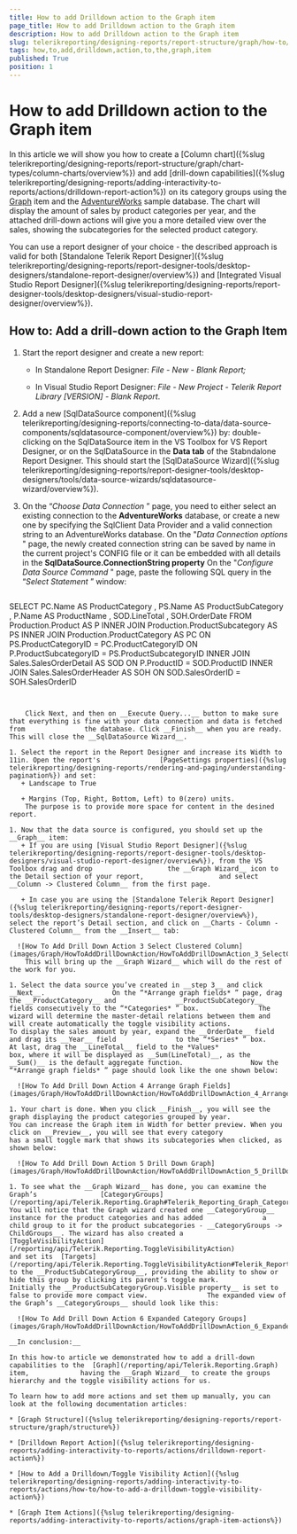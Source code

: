 ```yaml
---
title: How to add Drilldown action to the Graph item
page_title: How to add Drilldown action to the Graph item 
description: How to add Drilldown action to the Graph item
slug: telerikreporting/designing-reports/report-structure/graph/how-to/how-to-add-drilldown-action-to-the-graph-item
tags: how,to,add,drilldown,action,to,the,graph,item
published: True
position: 1
---
```


# How to add Drilldown action to the Graph item



In this article we will show you how to create a [Column chart]({%slug telerikreporting/designing-reports/report-structure/graph/chart-types/column-charts/overview%})         and add [drill-down capabilities]({%slug telerikreporting/designing-reports/adding-interactivity-to-reports/actions/drilldown-report-action%})         on its category groups using the  [Graph](/reporting/api/Telerik.Reporting.Graph)  item and the          [AdventureWorks](http://msftdbprodsamples.codeplex.com/releases/view/55330)          sample database.          The chart will display the amount of sales by product categories per year, and the attached drill-down actions will give you         a more detailed view over the sales, showing the subcategories for the selected product category.       

You can use a report designer of your choice - the described approach is valid for both         [Standalone Telerik Report Designer]({%slug telerikreporting/designing-reports/report-designer-tools/desktop-designers/standalone-report-designer/overview%})         and         [Integrated Visual Studio Report Designer]({%slug telerikreporting/designing-reports/report-designer-tools/desktop-designers/visual-studio-report-designer/overview%}).       

## How to: Add a drill-down action to the Graph Item

1. Start the report designer and create a new report:             
   + In Standalone Report Designer: *File - New - Blank Report;* 

   + In Visual Studio Report Designer: *File - New Project - Telerik Report Library [VERSION] - Blank Report*.                 


1. Add a new [SqlDataSource component]({%slug telerikreporting/designing-reports/connecting-to-data/data-source-components/sqldatasource-component/overview%}) by:               double-clicking on the SqlDataSource item in the VS Toolbox for VS Report Designer,               or on the SqlDataSource in the __Data tab__ of the Stabndalone Report Designer.               This should start the [SqlDataSource Wizard]({%slug telerikreporting/designing-reports/report-designer-tools/desktop-designers/tools/data-source-wizards/sqldatasource-wizard/overview%}).             

1. On the “*Choose Data Connection* ” page, you need to either select an existing connection to the               __AdventureWorks__ database, or create a new one by specifying the SqlClient Data Provider and a valid               connection string to an AdventureWorks database.                 On the "*Data Connection options* " page, the newly created connection string can be saved by name in the current project's CONFIG file               or it can be embedded with all details in the __SqlDataSource.ConnectionString property__  On the "*Configure Data Source Command* " page, paste the following SQL query in the “*Select Statement* ” window:             

    
    ````sql
SELECT
PC.Name AS ProductCategory
, PS.Name AS ProductSubCategory
, P.Name AS ProductName
, SOD.LineTotal
, SOH.OrderDate
FROM
Production.Product AS P
INNER JOIN Production.ProductSubcategory AS PS
INNER JOIN Production.ProductCategory AS PC
ON PS.ProductCategoryID = PC.ProductCategoryID
ON P.ProductSubcategoryID = PS.ProductSubcategoryID
INNER JOIN Sales.SalesOrderDetail AS SOD
ON P.ProductID = SOD.ProductID
INNER JOIN Sales.SalesOrderHeader AS SOH
ON SOD.SalesOrderID = SOH.SalesOrderID
````


    Click Next, and then on __Execute Query...__ button to make sure that everything is fine with your data connection and data is fetched from               the database. Click __Finish__ when you are ready. This will close the __SqlDataSource Wizard__.             

1. Select the report in the Report Designer and increase its Width to 11in. Open the report's               [PageSettings properties]({%slug telerikreporting/designing-reports/rendering-and-paging/understanding-pagination%}) and set:             
   + Landscape to True

   + Margins (Top, Right, Bottom, Left) to 0(zero) units.
    The purpose is to provide more space for content in the desined report.

1. Now that the data source is configured, you should set up the __Graph__ item:             
   + If you are using [Visual Studio Report Designer]({%slug telerikreporting/designing-reports/report-designer-tools/desktop-designers/visual-studio-report-designer/overview%}), from the VS Toolbox drag and drop                   the __Graph Wizard__ icon to the Detail section of your report,                   and select __Column -> Clustered Column__ from the first page.                 

   + In case you are using the [Standalone Telerik Report Designer]({%slug telerikreporting/designing-reports/report-designer-tools/desktop-designers/standalone-report-designer/overview%}),                   select the report’s Detail section, and click on __Charts - Column - Clustered Column__ from the __Insert__ tab:                   

  ![How To Add Drill Down Action 3 Select Clustered Column](images/Graph/HowToAddDrillDownAction/HowToAddDrillDownAction_3_SelectClusteredColumn.png)
    This will bring up the __Graph Wizard__ which will do the rest of the work for you.             

1. Select the data source you’ve created in __step 3__ and click __Next__.                 On the “*Arrange graph fields* ” page, drag the __ProductCategory__ and               __ProductSubCategory__ fields consecutively to the “*Categories* ” box.               The wizard will determine the master-detail relations between them and will create automatically the toggle visibility actions.                 To display the sales amount by year, expand the __OrderDate__ field and drag its __Year__ field               to the “*Series* ” box.                 At last, drag the __LineTotal__ field to the *Values*               box, where it will be displayed as __Sum(LineTotal)__, as the __Sum()__ is the default aggregate function.                 Now the “*Arrange graph fields* ” page should look like the one shown below:               

  ![How To Add Drill Down Action 4 Arrange Graph Fields](images/Graph/HowToAddDrillDownAction/HowToAddDrillDownAction_4_ArrangeGraphFields.png)

1. Your chart is done. When you click __Finish__, you will see the graph displaying the product categories grouped by year.               You can increase the Graph item in Width for better preview. When you click on __Preview__, you will see that every category               has a small toggle mark that shows its subcategories when clicked, as shown below:               

  ![How To Add Drill Down Action 5 Drill Down Graph](images/Graph/HowToAddDrillDownAction/HowToAddDrillDownAction_5_DrillDownGraph.png)

1. To see what the __Graph Wizard__ has done, you can examine the Graph’s                [CategoryGroups](/reporting/api/Telerik.Reporting.Graph#Telerik_Reporting_Graph_CategoryGroups).               You will notice that the Graph wizard created one __CategoryGroup__ instance for the product categories and has added               a child group to it for the product subcategories - __CategoryGroups -> ChildGroups__. The wizard has also created a                [ToggleVisibilityAction](/reporting/api/Telerik.Reporting.ToggleVisibilityAction)                and set its  [Targets](/reporting/api/Telerik.Reporting.ToggleVisibilityAction#Telerik_Reporting_ToggleVisibilityAction_Targets)                to the __ProductSubCategoryGroup__, providing the ability to show or hide this group by clicking its parent’s toggle mark.               Initially the __ProductSubCategoryGroup.Visible property__ is set to false to provide more compact view.               The expanded view of the Graph’s __CategoryGroups__ should look like this:               

  ![How To Add Drill Down Action 6 Expanded Category Groups](images/Graph/HowToAddDrillDownAction/HowToAddDrillDownAction_6_ExpandedCategoryGroups.png)

__In conclusion:__ 

In this how-to article we demonstrated how to add a drill-down capabilities to the  [Graph](/reporting/api/Telerik.Reporting.Graph)  item,             having the __Graph Wizard__ to create the groups hierarchy and the toggle visibility actions for us.           

To learn how to add more actions and set them up manually, you can look at the following documentation articles:           

* [Graph Structure]({%slug telerikreporting/designing-reports/report-structure/graph/structure%})

* [Drilldown Report Action]({%slug telerikreporting/designing-reports/adding-interactivity-to-reports/actions/drilldown-report-action%})

* [How to Add a Drilldown/Toggle Visibility Action]({%slug telerikreporting/designing-reports/adding-interactivity-to-reports/actions/how-to/how-to-add-a-drilldown-toggle-visibility-action%})

* [Graph Item Actions]({%slug telerikreporting/designing-reports/adding-interactivity-to-reports/actions/graph-item-actions%})

